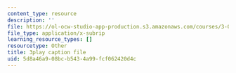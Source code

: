 ```yaml
---
content_type: resource
description: ''
file: https://ol-ocw-studio-app-production.s3.amazonaws.com/courses/3-091sc-introduction-to-solid-state-chemistry-fall-2010/5d8a46a908bcb5434a99fcf062420d4c_oDOs8Yxydo0.srt
file_type: application/x-subrip
learning_resource_types: []
resourcetype: Other
title: 3play caption file
uid: 5d8a46a9-08bc-b543-4a99-fcf062420d4c
---
```

